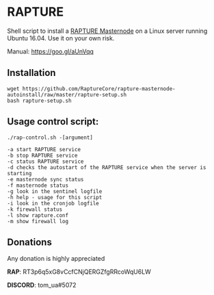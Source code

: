 # RAPTURE
Shell script to install a [RAPTURE Masternode](https://our-rapture.com/) on a Linux server running Ubuntu 16.04. Use it on your own risk.

Manual: https://goo.gl/aUnVqq

## Installation
```
wget https://github.com/RaptureCore/rapture-masternode-autoinstall/raw/master/rapture-setup.sh
bash rapture-setup.sh
```
## Usage control script:

```
./rap-control.sh -[argument]

-a start RAPTURE service
-b stop RAPTURE service
-c status RAPTURE service
-d checks the autostart of the RAPTURE service when the server is starting
-e masternode sync status
-f masternode status
-g look in the sentinel logfile
-h help - usage for this script
-i look in the cronjob logfile
-k firewall status
-l show rapture.conf
-m show firewall log
```
## Donations

Any donation is highly appreciated

**RAP**: RT3p6q5xG8vCcfCNjQERGZfgRRcoWqU6LW

**DISCORD**: tom_ua#5072
